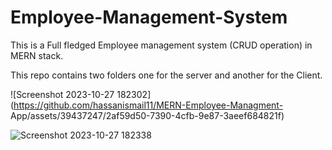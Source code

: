 # Employee-Management-System
This is a Full fledged Employee management system (CRUD operation) in MERN stack.

This repo contains two folders one for the server and another for the Client.


![Screenshot 2023-10-27 182302](https://github.com/hassanismail11/MERN-Employee-Managment-
App/assets/39437247/2af59d50-7390-4cfb-9e87-3aeef684821f)


![Screenshot 2023-10-27 182338](https://github.com/hassanismail11/MERN-Employee-Managment-App/assets/39437247/f045c0d5-bf28-4f8b-a0ac-3e0486cd64c9)
